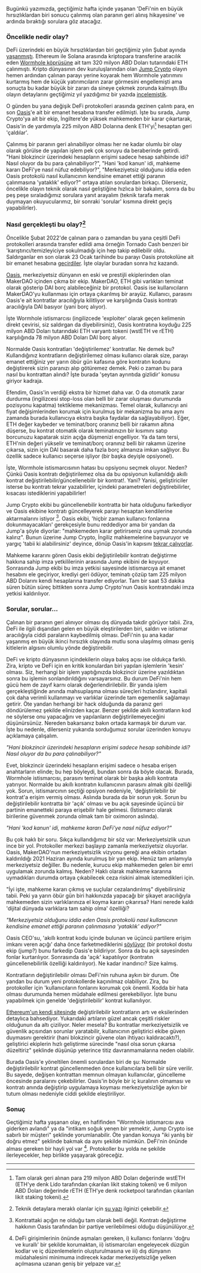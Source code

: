 Bugünkü yazımızda, geçtiğimiz hafta içinde yaşanan 'DeFi'nin en büyük hırsızlıklardan biri sonucu çalınmış olan paranın geri alınış hikayesine' ve ardında bıraktığı sorulara göz atacağız. 

### Öncelikle nedir olay?
DeFi üzerindeki en büyük hırsızlıklardan biri geçtiğimiz yılın Şubat ayında [yaşanmıştı](/genel/2022/03/11/defide-kopru-kazasi.html). Ethereum ile Solana arasında kriptopara transferine aracılık eden [Wormhole köprüsüne](https://www.portalbridge.com/#/transfer) ait tam 320 milyon ABD Doları tutarındaki ETH çalınmıştı.  Kripto dünyasının dev kuruluşlarından olan [Jump Crypto](https://jumpcrypto.com/) olayın hemen ardından çalınan parayı yerine koyarak hem Wormhole yatırımını kurtarmış hem de küçük yatırımcıların zarar görmesini engellemişti ama sonuçta bu kadar büyük bir zararı da sineye çekmek zorunda kalmıştı.(Bu olayın detaylarını geçtiğimiz yıl yazdığımız bir yazıda [incelemiştik](/genel/2022/03/11/defide-kopru-kazasi.html). 

O günden bu yana değişik DeFi protokolleri arasında gezinen çalıntı para, en son [Oasis](https://oasis.app/)'e ait bir emanet hesabına transfer edilmişti. İşte bu sırada, Jump Crypto'ya ait bir ekip, İngiltere'de yüksek mahkemeden bir karar çıkartarak, Oasis'in de yardımıyla 225 milyon ABD Dolarına denk ETH'yi[^1] hesaptan geri 'çaldılar'.

Çalınmış bir paranın geri alınabiliyor olması her ne kadar olumlu bir olay olarak görülse de yapılan işlem pek çok soruyu da beraberinde getirdi. "Hani blokzincir üzerindeki hesapların erişimi sadece hesap sahibinde idi? Nasıl oluyor da bu para çalınabiliyor?",  "Hani 'kod kanun' idi, mahkeme kararı DeFi'ye nasıl nüfuz edebiliyor?", "Merkeziyetsiz olduğunu iddia eden Oasis protokolü nasıl kullanıcının kendisine emanet ettiği paranın çalınmasına 'yataklık' ediyor?" ortaya atılan sorulardan birkaçı. Dilerseniz, öncelikle olayın teknik olarak nasıl geliştiğine hızlıca bir bakalım, sonra da bu peş peşe sıraladığımız sorulara yanıt arayalım (teknik tarafa merak duymayan okuyucularımız, bir sonraki 'sorular' kısmına direkt geçiş yapabilirler).

### Nasıl gerçekleşti bu olay?[^2]
Öncelikle Şubat 2022'de çalınan para o zamandan bu yana çeşitli DeFi protokolleri arasında transfer edildi ama örneğin Tornado Cash benzeri bir 'karıştırıcı/temizleyiciye sokulmadığı için hep takip edilebilir oldu. Saldırganlar en son olarak 23 Ocak tarihinde bu parayı Oasis protokolüne ait bir emanet hesabına [geçirdiler](https://etherscan.io/tx/0x5b7a789deafa61792c62e17f2b18e8a76ca995b77853ba54d20d755a98120a5b). İşte olaylar buradan sonra hız kazandı. 

[Oasis](https://oasis.app/), merkeziyetsiz dünyanın en eski ve prestijli ekiplerinden olan MakerDAO içinden çıkma bir ekip. MakerDAO, ETH gibi varlıkları teminat olarak gösterip DAI borç alabileceğiniz bir protokol. Oasis ise kullanıcıların MakerDAO'yu kullanması için ortaya çıkarılmış bir arayüz. Kullanıcı, parasını Oasis'e ait kontratlar aracılığıyla kilitliyor ve karşılığında Oasis kontratı aracılığıyla DAI basıyor (yani borç alıyor).

İşte Wormhole istismarcısı (ingilizcede 'exploiter' olarak geçen kelimenin direkt çevirisi, siz saldırgan da diyebilirsiniz), Oasis kontratına koyduğu 225 milyon ABD Doları tutarındaki ETH varyantı tokeni (wstETH ve rETH) karşılığında 78 milyon ABD Doları DAI borç alıyor. 

Normalde Oasis kontratları 'değiştirilemez' kontratlar. Ne demek bu? Kullandığınız kontratların değiştirilemez olması kullanıcı olarak size, parayı emanet ettiğiniz yer yarın öbür gün kafasına göre kontratın kodunu değiştirerek sizin paranızı alıp götüremez demek. Peki o zaman bu para nasıl bu kontrattan alındı? İşte burada 'şeytan ayrıntıda gizlidir' konusu giriyor kadraja. 

Efendim, Oasis'in verdiği ekstra bir hizmet daha var. O da otomatik zarar durdurma (ingilizcesi stop-loss olan belli bir zarar oluşması durumunda pozisyonu kapatma)  tektikleme mekanizması. Temel olarak, kullanıcıyı ani fiyat değişimlerinden korumak için kurulmuş bir mekanizma bu ama aynı zamanda burada kullanıcıya ekstra başka faydalar da sağlayabiliyor). Eğer, ETH değer kaybeder ve teminat/borç oranınız belli bir rakamın altına düşerse, bu kontrat otomatik olarak teminatınızın bir kısımını satıp borcunuzu kapatarak sizin açığa düşmenizi engelliyor. Ya da tam tersi, ETH'nin değeri yükselir ve teminat/borç oranınız belli bir rakamın üzerine çıkarsa, sizin için DAI basarak daha fazla borç almanıza imkan sağlıyor. Bu özellik sadece kullanıcı seçerse işliyor (bir başka deyişle opsiyonel). 

İşte, Wormhole istismarcısının hatası bu opsiyonu seçmek oluyor. Neden? Çünkü Oasis kontratı değiştirilemez olsa da bu opsiyonun kullanıldığı akıllı kontrat değiştirilebilir/güncellenebilir bir kontrat!. Yani? Yanisi, geliştiriciler isterse bu kontratı tekrar yazabilirler, içindeki parametreleri değiştirebilirler, kısacası istediklerini yapabilirler!

Jump Crypto ekibi bu güncellenebilir kontratta bir hata olduğunu farkediyor ve Oasis ekibine kontratı güncelleyerek parayı hesaptan kendilerine aktarmalarını istiyor [^3]. Oasis ekibi, 'hiçbir zaman kullanıcı fonlarına dokunmayacakları' gerekçesiyle bunu reddediyor ama bir yandan da Jump'a şöyle diyorlar: "mahkemeden karar getirirseniz ona uymak zorunda kalırız". Bunun üzerine Jump Crypto, İngiliz mahkemelerine başvuruyor ve yargıç 'tabii ki alabilirsiniz' deyince, dönüp Oasis'in kapısını [tekrar çalıyorlar](https://cointelegraph.com/news/jump-crypto-oasis-app-counter-exploits-wormhole-hacker-for-225m). 

Mahkeme kararını gören Oasis ekibi değiştirilebilir kontratı değiştirme hakkına sahip imza yetkililerinin arasında Jump ekibini de koyuyor. Sonrasında Jump ekibi bu imza yetkisi sayesinde istismarcıya ait emanet hesabını ele geçiriyor, krediyi geri ödüyor, teminatı çözüp tam 225 milyon ABD Dolarını kendi hesaplarına transfer ediyorlar.  Tam bir saat 53 dakika süren bütün süreç bittikten sonra Jump Crypto'nun Oasis kontratındaki imza yetkisi kaldırılıyor.

### Sorular, sorular... 

Çalınan bir paranın geri alınıyor olması dış dünyada takdir görüyor tabii. Zira, DeFi ile ilgili dışarıdan gelen en büyük eleştirilerden biri, saldırı ve istismar aracılığıyla ciddi paraların kaybedilmiş olması. DeFi'nin şu ana kadar yaşanmış en büyük ikinci hırsızlık olayında mutlu sona ulaşılmış olması geniş kitlelerin algısını olumlu yönde değiştirebilir.

DeFi ve kripto dünyasının içindekilerin olaya bakış açısı ise oldukça farklı. Zira, kripto ve DeFi için en kritik konulardan biri yapılan işlemlerin 'kesin' olması. Siz, herhangi bir işlem yaptığınızda blokzincir üzerine yazıldıktan sonra bu işlemin sonlandırıldığını varsayarsınız. Bu durum DeFi'nin hem gücü hem de zayıf karnı olarak değerlendirilebilir. Bir yanda işlem gerçekleştiğinde anında mahsuplaşma olması süreçleri hızlandırır, kapitali çok daha verimli kullanmayı ve varlıklar üzerinde tam egemenlik sağlamayı getirir. Öte yandan herhangi bir hack olduğunda da paranız geri döndürülemez şekilde elinizden kaçar. Benzer şekilde akıllı kontratların kod ne söylerse onu yapacağını ve yapılanların değiştirilemeyeceğini düşünürsünüz. Nereden bakarsanız bakın ortada karmaşık bir durum var. İşte bu nedenle, dilerseniz yukarıda sorduğumuz sorular üzerinden konuyu açıklamaya çalışalım. 

*"Hani blokzincir üzerindeki hesapların erişimi sadece hesap sahibinde idi? Nasıl oluyor da bu para çalınabiliyor?"*

Evet, blokzincir üzerindeki hesapların erişimi sadece o hesaba erişen anahtarların elinde; bu hep böyleydi, bundan sonra da böyle olacak. Burada, Wormhole istismarcısı, parasını teminat olarak bir başka akıllı kontrata yatırıyor. Normalde bu akıllı kontratın kullanıcının parasını almak gibi özelliği yok. Sorun, istismarcının seçtiği opsiyon nedeniyle, 'değiştirilebilir bir kontrat'a erişim vermiş olması. Aslında burada da bir sorun yok. Sorun bu değiştirilebilir kontratta bir 'açık' olması ve bu açık sayesinde üçüncü bir partinin emanetteki paraya erişebilir hale gelmesi. (İstismarcı olarak birilerine güvenmek zorunda olmak tam bir oximoron aslında).

*"Hani 'kod kanun' idi, mahkeme kararı DeFi'ye nasıl nüfuz ediyor?"*

Bu çok haklı bir soru. Sıkça kullandığımız bir söz var: Merkeziyetsizlik uzun ince bir yol. Protokoller merkezi başlayıp zamanla merkeziyetsiz oluyorlar. Oasis, MakerDAO'nun merkeziyetsizlik vizyonu gereği ana ekibin ortadan kaldırıldığı 2021 Haziran ayında kurulmuş bir yan ekip. Henüz tam anlamıyla merkeziyetsiz değiller. Bu nedenle, kurucu ekip mahkemeden gelen bir emri uygulamak zorunda kalmış. Neden? Haklı olarak mahkeme kararına uymadıkları durumda ortaya çıkabilecek ceza riskini almak istemedikleri için. 

"İyi işte, mahkeme kararı çıkmış ve suçlular cezalandırılmış" diyebilirsiniz tabii. Peki ya yarın öbür gün biri hakkınızda yapacağı bir şikayet aracılığıyla mahkemeden sizin varlıklarınıza el koyma kararı çıkarırsa? Hani nerede kaldı 'dijital dünyada varlıklara tam sahip olma' özelliği?

*"Merkeziyetsiz olduğunu iddia eden Oasis protokolü nasıl kullanıcının kendisine emanet ettiği paranın çalınmasına 'yataklık' ediyor?"*

Oasis CEO'su, 'akıllı kontrat kodu içinde bulunan ve üçüncü partilere erişim imkanı veren açığı' daha önce farketmediklerini [söylüyor](https://thedefiant.io/oasis-rugs-the-rugger-but-how/) (bir protokol dostu ekip (jump?) bunu farkedip Oasis'e bildiriyor. Sonra da bu açık sayesinden fonlar kurtarılıyor. Sonrasında da 'açık' kapatılıyor (kontratın güncellenebilirlik özelliği kaldırılıyor). Ne kadar inandırıcı? Size kalmış. 

Kontratların değiştirilebilir olması DeFi'nin ruhuna aykırı bir durum. Öte yandan bu durum yeni protokollerde kaçınılmaz olabiliyor. Zira, bu protokoller için 'kullanıcıların fonlarını korumak çok önemli. Kodda bir hata olması durumunda hemen müdahale edilmesi gerekebiliyor. İşte bunu yapabilmek için genelde 'değiştirilebilir' kontrat kullanılıyor.

[Ethereum'un kendi sitesinde](https://ethereum.org/en/developers/docs/smart-contracts/upgrading/#proxy-patterns) değiştirilebilir kontratların artı ve eksilerinden detaylıca bahsediyor. Yukarıdaki artıların güzel ancak çeşitli riskler olduğunun da altı çiziliyor. Neler mesela? Bu kontratlar merkeziyetsizlik ve güvenlik açısından sorunlar yaratabilir, kullanıcının geliştirici ekibe güven duymasını gerektirir (hani blokzincir güvene olan ihtiyacı kaldıracaktı?), geliştirici ekiplerin hızlı geliştirme sürecinde "nasıl olsa sorun çıkarsa düzeltiriz" şeklinde düşünüp yeterince titiz davranmamalarına neden olabilir.

Burada Oasis'e yöneltilen önemli sorulardan biri de şu: Normalde değiştirilebilir kontrat güncellenmeden önce kullanıcılara belli bir süre verilir. Bu sayede, değişen kontrattan memnun olmayan kullanıcılar, güncelleme öncesinde paralarını çekebilirler.  Oasis'in böyle bir iç kuralının olmaması ve kontratı anında değiştirip uygulamaya koyması merkeziyetsizliğe aykırı bir tutum olması nedeniyle ciddi şekilde eleştiriliyor.

### Sonuç 
Geçtiğimiz hafta yaşanan olay, en hafifinden "Wormhole istismarcısı ava giderken avlandı" ya da "intikam soğuk yenen bir yemektir, Jump Crypto ise sabırlı bir müşteri" şeklinde yorumlanabilir. Öte yandan konuya "iki yanlış bir doğru etmez" şeklinde bakmak da aynı şekilde mümkün. DeFi'nin önünde alması gereken bir hayli yol var [^4]. Protokoller bu yolda ne şekilde ilerleyecekler, hep birlikte yaşayarak göreceğiz. 

---


[^1]: Tam olarak geri alınan para 219 milyon ABD Doları değerinde wstETH (ETH'ye denk Lido tarafından çıkarılan likit staking tokeni) ve 6 milyon ABD Doları değerinde rETH (ETH'ye denk rocketpool tarafından çıkarılan likit staking tokeni). 

[^2]: Teknik detaylara meraklı olanlar için [şu yazı](https://www.blockworksresearch.com/research/we-do-a-little-counter-exploit) ilginizi çekebilir.  

[^3]: Kontrattaki açığın ne olduğu tam olarak belli değil. Kontratı değiştirme hakkının Oasis tarafından bir partiye verilebilmesi olduğu düşünülüyor. 

[^4]: DeFi girişimlerinin önünde aşmaları gereken, i) kullanıcı fonlarını 'doğru ve kurallı' bir şekilde korumaktan, ii) istismarcıları engeleyecek düzgün kodlar ve iç düzenlemelerin oluşturulmasına ve iii) dış dünyanın müdahalesini minimuma indirecek kadar merkeziyetsizliğe yelken açılmasına uzanan geniş bir yelpaze var. 
